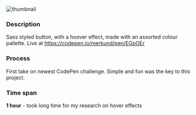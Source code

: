 ![thumbnail](https://github.com/ann-dev/codepen-projects/blob/master/c01-peach-beach/thumbnail.png "Peach Challenge")
### Description
Sass styled button, with a hoover effect, made with an assorted colour pallette. Live at https://codepen.io/merkund/pen/EGpOEr

### Process
First take on newest CodePen challenge. Simple and fun was the key to this project. 

### Time span
**1 hour** - took long time for my research on hover effects
